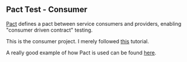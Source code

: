 ## Pact Test - Consumer

[Pact](https://github.com/realestate-com-au/pact) defines a pact between service consumers and providers, enabling "consumer driven contract" testing.

This is the consumer project. I merely followed [this](https://github.com/realestate-com-au/pact) tutorial.

A really good example of how Pact is used can be found [here](https://github.com/uglyog/example_pact).